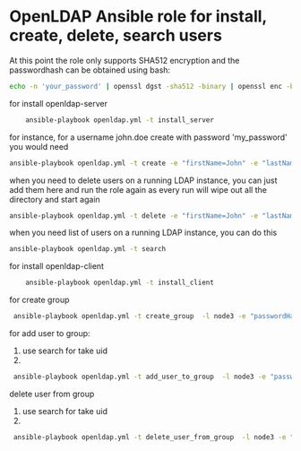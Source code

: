 OpenLDAP Ansible role for install, create, delete, search users
===============================================================

At this point the role only supports SHA512 encryption and the passwordhash can be obtained using bash:
```bash
echo -n 'your_password' | openssl dgst -sha512 -binary | openssl enc -base64
```
for install openldap-server
```bash
    ansible-playbook openldap.yml -t install_server
```

for instance, for a username john.doe create with password 'my_password' you would need
```bash
ansible-playbook openldap.yml -t create -e "firstName=John" -e "lastName=Doe" -e "passwordHash={SHA512}3ajDRohg3LJOIoq47kQgjUPrL1/So6U4uvvTnbT/EUyYKaZL0aRxDgwCH4pBNLai+LF+zMh//nnYRZ4t8pT7AQ=="
```

when you need to delete users on a running LDAP instance, you can just add them here and run the role again as
every run will wipe out all the directory and start again
```bash
ansible-playbook openldap.yml -t delete -e "firstName=John" -e "lastName=Doe" 
```
when you need list of users on a running LDAP instance, you can do this

```bash
ansible-playbook openldap.yml -t search
```

for install openldap-client
```bash
    ansible-playbook openldap.yml -t install_client
```

for create group 

```bash
 ansible-playbook openldap.yml -t create_group  -l node3 -e "passwordHash={SHA512}3ajDRohg3LJOIoq47kQgjUPrL1/So6U4uvvTnbT/EUyYKaZL0aRxDgwCH4pBNLai+LF+zMh//nnYRZ4t8pT7AQ=="
```

for add user to group:
1) use search for take uid
2)

```bash
 ansible-playbook openldap.yml -t add_user_to_group  -l node3 -e "passwordHash={SHA512}3ajDRohg3LJOIoq47kQgjUPrL1/So6U4uvvTnbT/EUyYKaZL0aRxDgwCH4pBNLai+LF+zMh//nnYRZ4t8pT7AQ=="
```
delete user from group
1) use search for take uid
2)
```bash
 ansible-playbook openldap.yml -t delete_user_from_group  -l node3 -e "passwordHash={SHA512}3ajDRohg3LJOIoq47kQgjUPrL1/So6U4uvvTnbT/EUyYKaZL0aRxDgwCH4pBNLai+LF+zMh//nnYRZ4t8pT7AQ=="
```
